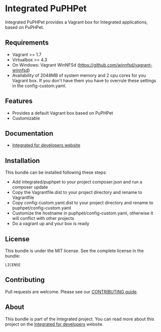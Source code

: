# Integrated PuPHPet #
Integrated PuPHPet provides a Vagrant box for Integrated applications, based on PuPHPet.

## Requirements ##
* Vagrant >= 1.7
* Virtualbox >= 4.3
* On Windows: Vagrant WinNFSd (https://github.com/winnfsd/vagrant-winnfsd)
* Availability of 2048MB of system memory and 2 cpu cores for you Vagrant box. If you don't have them you have to overrule these settings in the config-custom.yaml.

## Features ##
* Provides a default Vagrant box based on PuPHPet
* Customizable

## Documentation ##
* [Integrated for developers website](http://www.integratedfordevelopers.com "Integrated for developers website")

## Installation ##
This bundle can be installed following these steps:

* Add integrated/puphpet to your project composer.json and run a composer update
* Copy the Vagrantfile.dist to your project directory and rename to Vagrantfile
* Copy config-custom.yaml.dist to your project directory and rename to puphpet/config-custom.yaml
* Customize the hostname in puphpet/config-custom.yaml, otherwise it will conflict with other projects
* Do a vagrant up and your box is ready

## License ##
This bundle is under the MIT license. See the complete license in the bundle:

    LICENSE

## Contributing ##
Pull requests are welcome. Please see our [CONTRIBUTING guide](http://www.integratedfordevelopers.com/contributing "CONTRIBUTING guide").

## About ##
This bundle is part of the Integrated project. You can read more about this project on the
[Integrated for developers](http://www.integratedfordevelopers.com "Integrated for developers") website.